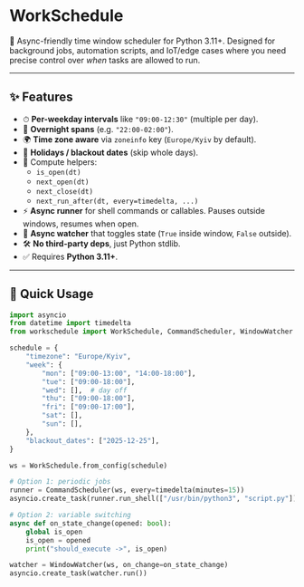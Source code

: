 # WorkSchedule

📅 Async-friendly time window scheduler for Python 3.11+.
Designed for background jobs, automation scripts, and IoT/edge cases where you need
precise control over *when* tasks are allowed to run.

---

## ✨ Features

- ⏱ **Per-weekday intervals** like `"09:00-12:30"` (multiple per day).
- 🌙 **Overnight spans** (e.g. `"22:00-02:00"`).
- 🌍 **Time zone aware** via `zoneinfo` key (`Europe/Kyiv` by default).
- 🚫 **Holidays / blackout dates** (skip whole days).
- 🧮 Compute helpers:
  - `is_open(dt)`
  - `next_open(dt)`
  - `next_close(dt)`
  - `next_run_after(dt, every=timedelta, ...)`
- ⚡ **Async runner** for shell commands or callables.
  Pauses outside windows, resumes when open.
- 👀 **Async watcher** that toggles state (`True` inside window, `False` outside).
- 🛠 **No third-party deps**, just Python stdlib.
- ✅ Requires **Python 3.11+**.

---

## 🚀 Quick Usage

```python
import asyncio
from datetime import timedelta
from workschedule import WorkSchedule, CommandScheduler, WindowWatcher

schedule = {
    "timezone": "Europe/Kyiv",
    "week": {
        "mon": ["09:00-13:00", "14:00-18:00"],
        "tue": ["09:00-18:00"],
        "wed": [],  # day off
        "thu": ["09:00-18:00"],
        "fri": ["09:00-17:00"],
        "sat": [],
        "sun": [],
    },
    "blackout_dates": ["2025-12-25"],
}

ws = WorkSchedule.from_config(schedule)

# Option 1: periodic jobs
runner = CommandScheduler(ws, every=timedelta(minutes=15))
asyncio.create_task(runner.run_shell(["/usr/bin/python3", "script.py"]))

# Option 2: variable switching
async def on_state_change(opened: bool):
    global is_open
    is_open = opened
    print("should_execute ->", is_open)

watcher = WindowWatcher(ws, on_change=on_state_change)
asyncio.create_task(watcher.run())
```
